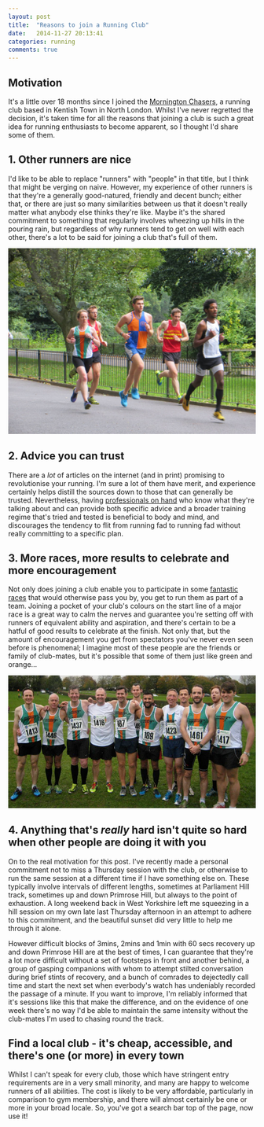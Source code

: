 ```yaml
---
layout: post
title:  "Reasons to join a Running Club"
date:   2014-11-27 20:13:41
categories: running
comments: true
---
```


## Motivation

It's a little over 18 months since I joined the [Mornington Chasers](http://www.chaser.me.uk/), a running club based in Kentish Town in North London.  Whilst I've never regretted the decision, it's taken time for all the reasons that joining a club is such a great idea for running enthusiasts to become apparent, so I thought I'd share some of them.

## 1. Other runners are nice

I'd like to be able to replace "runners" with "people" in that title, but I think that might be verging on naive.  However, my experience of other runners is that they're a generally good-natured, friendly and decent bunch; either that, or there are just so many similarities between us that it doesn't really matter what anybody else thinks they're like.  Maybe it's the shared commitment to something that regularly involves wheezing up hills in the pouring rain, but regardless of why runners tend to get on well with each other, there's a lot to be said for joining a club that's full of them.

![Running Screenshot](/assets/chasers-batterseapark.jpg)

## 2. Advice you can trust

There are a *lot* of articles on the internet (and in print) promising to revolutionise your running.  I'm sure a lot of them have merit, and experience certainly helps distill the sources down to those that can generally be trusted.  Nevertheless, having [professionals on hand](http://to6224.wix.com/tomcraggs) who know what they're talking about and can provide both specific advice and a broader training regime that's tried and tested is beneficial to body and mind, and discourages the tendency to flit from running fad to running fad without really committing to a specific plan.

## 3. More races, more results to celebrate and more encouragement

Not only does joining a club enable you to participate in some [fantastic races](http://www.metleague.co.uk/) that would otherwise pass you by, you get to run them as part of a team.  Joining a pocket of your club's colours on the start line of a major race is a great way to calm the nerves and guarantee you're setting off with runners of equivalent ability and aspiration, and there's certain to be a hatful of good results to celebrate at the finish.  Not only that, but the amount of encouragement you get from spectators you've never even seen before is phenomenal; I imagine most of these people are the friends or family of club-mates, but it's possible that some of them just like green and orange...

![Running Screenshot](/assets/chasers-stevenage.jpg)

## 4. Anything that's *really* hard isn't quite so hard when other people are doing it with you

On to the real motivation for this post.  I've recently made a personal commitment not to miss a Thursday session with the club, or otherwise to run the same session at a different time if I have something else on.  These typically involve intervals of different lengths, sometimes at Parliament Hill track, sometimes up and down Primrose Hill, but always to the point of exhaustion.  A long weekend back in West Yorkshire left me squeezing in a hill session on my own late last Thursday afternoon in an attempt to adhere to this commitment, and the beautiful sunset did very little to help me through it alone.

However difficult blocks of 3mins, 2mins and 1min with 60 secs recovery up and down Primrose Hill are at the best of times, I can guarantee that they're a lot more difficult without a set of footsteps in front and another behind, a group of gasping companions with whom to attempt stilted conversation during brief stints of recovery, and a bunch of comrades to dejectedly call time and start the next set when everbody's watch has undeniably recorded the passage of a minute.  If you want to improve, I'm reliably informed that it's sessions like this that make the difference, and on the evidence of one week there's no way I'd be able to maintain the same intensity without the club-mates I'm used to chasing round the track.

## Find a local club - it's cheap, accessible, and there's one (or more) in every town

Whilst I can't speak for every club, those which have stringent entry requirements are in a very small minority, and many are happy to welcome runners of all abilities.  The cost is likely to be very affordable, particularly in comparison to gym membership, and there will almost certainly be one or more in your broad locale.  So, you've got a search bar top of the page, now use it!